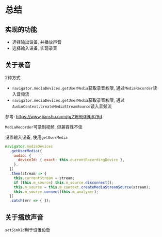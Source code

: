 # 总结

## 实现的功能

- 选择输出设备, 并播放声音
- 选择输入设备, 实现录音

## 关于录音

2种方式

- `navigator.mediaDevices.getUserMedia`获取录音权限, 通过`MediaRecorder`读入音频流
- `navigator.mediaDevices.getUserMedia`获取录音权限, 通过`AudioContext.createMediaStreamSource`读入音频流

参考: <https://www.jianshu.com/p/2199939b629d>

`MediaRecorder`可录制视频, 但兼容性不佳

设置输入设备, 使用`getUserMedia`

``` javascript
navigator.mediaDevices
  .getUserMedia({
    audio: {
      deviceId: { exact: this.currentRecordingDevice },
    },
  })
  .then(stream => {
    this.currentStream = stream;
    if (this.m_source) this.m_source.disconnect();
    this.m_source = this.m_context.createMediaStreamSource(stream);
    this.m_source.connect(this.m_analyser);
  })
  .catch(err => { });
```

## 关于播放声音

`setSinkId`用于设置设备
